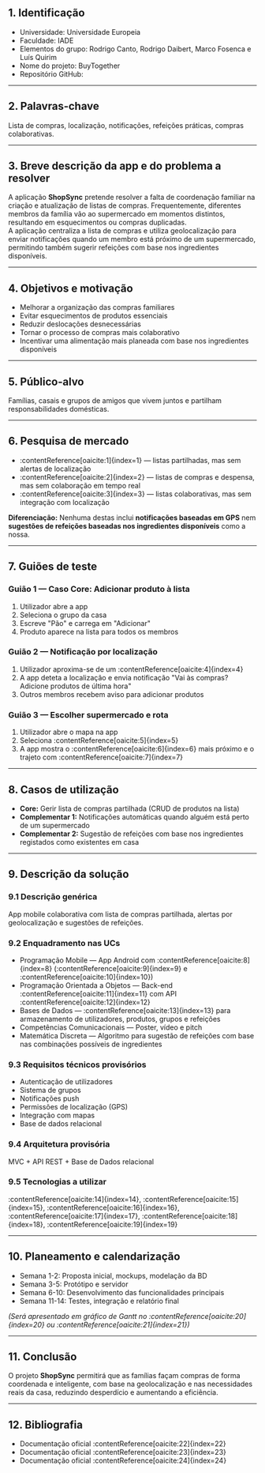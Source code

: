 ## 1. Identificação
- Universidade: Universidade Europeia  
- Faculdade: IADE
- Elementos do grupo: Rodrigo Canto, Rodrigo Daibert, Marco Fosenca e Luís Quirim   
- Nome do projeto: BuyTogether  
- Repositório GitHub: 

---

## 2. Palavras-chave
Lista de compras, localização, notificações, refeições práticas, compras colaborativas.

---

## 3. Breve descrição da app e do problema a resolver
A aplicação **ShopSync** pretende resolver a falta de coordenação familiar na criação e atualização de listas de compras. Frequentemente, diferentes membros da família vão ao supermercado em momentos distintos, resultando em esquecimentos ou compras duplicadas.  
A aplicação centraliza a lista de compras e utiliza geolocalização para enviar notificações quando um membro está próximo de um supermercado, permitindo também sugerir refeições com base nos ingredientes disponíveis.

---

## 4. Objetivos e motivação
- Melhorar a organização das compras familiares  
- Evitar esquecimentos de produtos essenciais  
- Reduzir deslocações desnecessárias  
- Tornar o processo de compras mais colaborativo  
- Incentivar uma alimentação mais planeada com base nos ingredientes disponíveis  

---

## 5. Público-alvo
Famílias, casais e grupos de amigos que vivem juntos e partilham responsabilidades domésticas.

---

## 6. Pesquisa de mercado
- :contentReference[oaicite:1]{index=1} — listas partilhadas, mas sem alertas de localização  
- :contentReference[oaicite:2]{index=2} — listas de compras e despensa, mas sem colaboração em tempo real  
- :contentReference[oaicite:3]{index=3} — listas colaborativas, mas sem integração com localização  

**Diferenciação:** Nenhuma destas inclui **notificações baseadas em GPS** nem **sugestões de refeições baseadas nos ingredientes disponíveis** como a nossa.

---

## 7. Guiões de teste

### Guião 1 — Caso Core: Adicionar produto à lista
1. Utilizador abre a app  
2. Seleciona o grupo da casa  
3. Escreve "Pão" e carrega em "Adicionar"  
4. Produto aparece na lista para todos os membros

### Guião 2 — Notificação por localização
1. Utilizador aproxima-se de um :contentReference[oaicite:4]{index=4}  
2. A app deteta a localização e envia notificação "Vai às compras? Adicione produtos de última hora"  
3. Outros membros recebem aviso para adicionar produtos

### Guião 3 — Escolher supermercado e rota
1. Utilizador abre o mapa na app  
2. Seleciona :contentReference[oaicite:5]{index=5}  
3. A app mostra o :contentReference[oaicite:6]{index=6} mais próximo e o trajeto com :contentReference[oaicite:7]{index=7}

---

## 8. Casos de utilização
- **Core:** Gerir lista de compras partilhada (CRUD de produtos na lista)
- **Complementar 1:** Notificações automáticas quando alguém está perto de um supermercado
- **Complementar 2:** Sugestão de refeições com base nos ingredientes registados como existentes em casa

---

## 9. Descrição da solução

### 9.1 Descrição genérica
App mobile colaborativa com lista de compras partilhada, alertas por geolocalização e sugestões de refeições.

### 9.2 Enquadramento nas UCs
- Programação Mobile — App Android com :contentReference[oaicite:8]{index=8} (:contentReference[oaicite:9]{index=9} e :contentReference[oaicite:10]{index=10})
- Programação Orientada a Objetos — Back-end :contentReference[oaicite:11]{index=11} com API :contentReference[oaicite:12]{index=12}
- Bases de Dados — :contentReference[oaicite:13]{index=13} para armazenamento de utilizadores, produtos, grupos e refeições
- Competências Comunicacionais — Poster, vídeo e pitch
- Matemática Discreta — Algoritmo para sugestão de refeições com base nas combinações possíveis de ingredientes

### 9.3 Requisitos técnicos provisórios
- Autenticação de utilizadores  
- Sistema de grupos  
- Notificações push  
- Permissões de localização (GPS)  
- Integração com mapas  
- Base de dados relacional

### 9.4 Arquitetura provisória
MVC + API REST + Base de Dados relacional

### 9.5 Tecnologias a utilizar
:contentReference[oaicite:14]{index=14}, :contentReference[oaicite:15]{index=15}, :contentReference[oaicite:16]{index=16}, :contentReference[oaicite:17]{index=17}, :contentReference[oaicite:18]{index=18}, :contentReference[oaicite:19]{index=19}

---

## 10. Planeamento e calendarização
- Semana 1-2: Proposta inicial, mockups, modelação da BD  
- Semana 3-5: Protótipo e servidor  
- Semana 6-10: Desenvolvimento das funcionalidades principais  
- Semana 11-14: Testes, integração e relatório final  

*(Será apresentado em gráfico de Gantt no :contentReference[oaicite:20]{index=20} ou :contentReference[oaicite:21]{index=21})*

---

## 11. Conclusão
O projeto **ShopSync** permitirá que as famílias façam compras de forma coordenada e inteligente, com base na geolocalização e nas necessidades reais da casa, reduzindo desperdício e aumentando a eficiência.

---

## 12. Bibliografia
- Documentação oficial :contentReference[oaicite:22]{index=22}  
- Documentação oficial :contentReference[oaicite:23]{index=23}  
- Documentação oficial :contentReference[oaicite:24]{index=24}  
